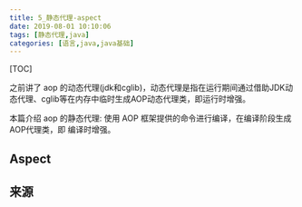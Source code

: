 ```yaml
---
title: 5_静态代理-aspect
date: 2019-08-01 10:10:06
tags: [静态代理,java]
categories: [语言,java,java基础]
---
```


[TOC]

之前讲了 aop 的动态代理(jdk和cglib)，动态代理是指在运行期间通过借助JDK动态代理、cglib等在内存中临时生成AOP动态代理类，即运行时增强。

本篇介绍 aop 的静态代理: 使用 AOP 框架提供的命令进行编译，在编译阶段生成AOP代理类，即 编译时增强。

<!--more-->


## Aspect



## 来源
